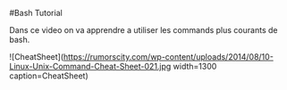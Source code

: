#Bash Tutorial

  Dans ce video on va apprendre a utiliser les commands plus courants de bash.
  

 
![CheatSheet](https://rumorscity.com/wp-content/uploads/2014/08/10-Linux-Unix-Command-Cheat-Sheet-021.jpg width=1300 caption=CheatSheet)

